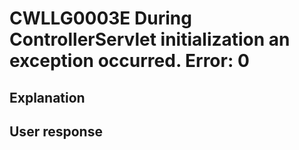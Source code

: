 # CWLLG0003E During ControllerServlet initialization an exception occurred.  Error: 0

## Explanation

## User response